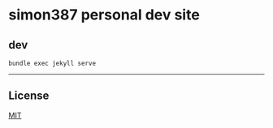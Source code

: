 # simon387 personal dev site

## dev

```bundle exec jekyll serve```

---

## License

[MIT](https://github.com/simon387/simon387.github.io/blob/master/LICENSE)
